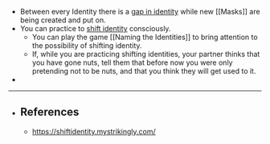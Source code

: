 - Between every Identity there is a [gap in identity](https://gapinidentity.mystrikingly.com/) while new [[Masks]] are being created and put on.
- You can practice to [shift identity](https://shiftidentity.mystrikingly.com/) consciously.
	- You can play the game [[Naming the Identities]] to bring attention to the possibility of shifting identity.
	- If, while you are practicing shifting identities, your partner thinks 
	  that you have gone nuts, tell them that before now you were only 
	  pretending not to be nuts, and that you think they will get used to it.
-
- ---
- ## References
	- https://shiftidentity.mystrikingly.com/